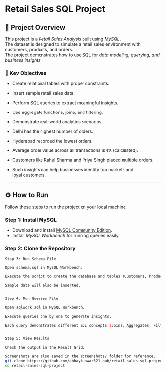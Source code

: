 # Retail Sales SQL Project

## 📌 Project Overview
This project is a *Retail Sales Analysis* built using *MySQL*.  
The dataset is designed to simulate a retail sales environment with customers, products, and orders.  
The project demonstrates how to use SQL for *data modeling, querying, and business insights*.  

### 🎯 Key Objectives
- Create relational tables with proper constraints.
- Insert sample retail sales data.
- Perform SQL queries to extract meaningful insights.
- Use aggregate functions, joins, and filtering.
- Demonstrate real-world analytics scenarios.


- Delhi has the highest number of orders.
- Hyderabad recorded the lowest orders.
- Average order value across all transactions is ₹X (calculated).
- Customers like Rahul Sharma and Priya Singh placed multiple orders.
- Such insights can help businesses identify top markets and loyal customers.
- ---

## ⚙ How to Run

Follow these steps to run the project on your local machine:

### Step 1: Install MySQL
- Download and install [MySQL Community Edition](https://dev.mysql.com/downloads/).
- Install *MySQL Workbench* for running queries easily.

### Step 2: Clone the Repository
```bash
Step 3: Run Schema File

Open schema.sql in MySQL Workbench.

Execute the script to create the database and tables (Customers, Products, Orders, OrderDetails).

Sample data will also be inserted.


Step 4: Run Queries File

Open sqlwork.sql in MySQL Workbench.

Execute queries one by one to generate insights.

Each query demonstrates different SQL concepts (Joins, Aggregates, Filtering, Subqueries).


Step 5: View Results

Check the output in the Result Grid.

Screenshots are also saved in the screenshots/ folder for reference.
git clone https://github.com/abhaykunwar321-hub/retail-sales-sql-project.git
cd retail-sales-sql-project
